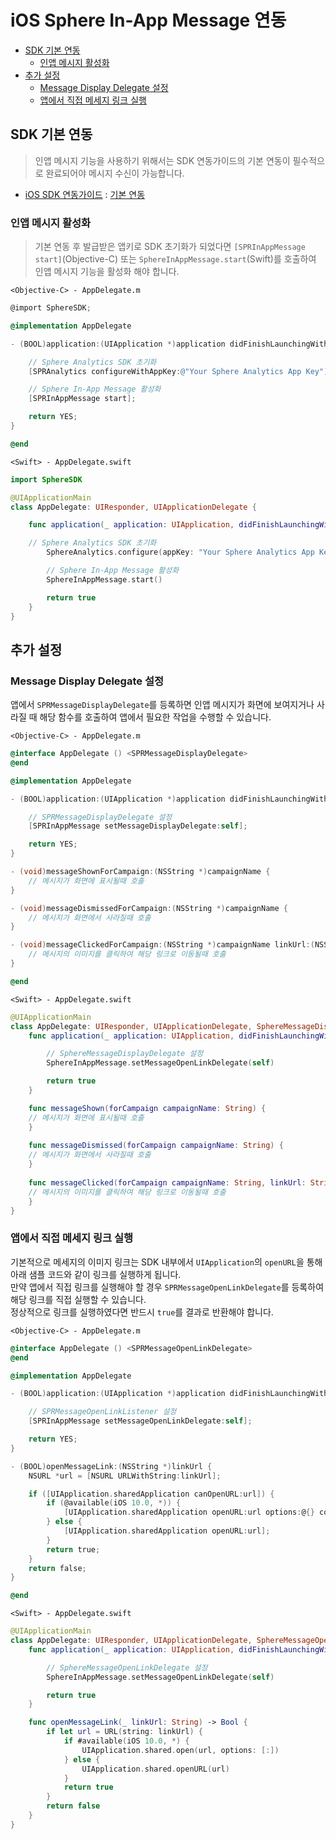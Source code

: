 # iOS Sphere In-App Message 연동

* [SDK 기본 연동](#SDK-기본-연동)
  * [인앱 메시지 활성화](#인앱-메시지-활성화)
* [추가 설정](#추가-설정)
  * [Message Display Delegate 설정](#Message-Display-Delegate-설정)
  * [앱에서 직접 메세지 링크 실행](#앱에서-직접-메세지-링크-실행)

## SDK 기본 연동

> 인앱 메시지 기능을 사용하기 위해서는 SDK 연동가이드의 기본 연동이 필수적으로 완료되어야 메시지 수신이 가능합니다.

* [iOS SDK 연동가이드](https://github.com/tand-git/ios-sdk) : [기본 연동](https://github.com/tand-git/ios-sdk#기본-연동)

### 인앱 메시지 활성화

> 기본 연동 후 발급받은 앱키로 SDK 초기화가 되었다면 `[SPRInAppMessage start]`(Objective-C) 또는 `SphereInAppMessage.start`(Swift)를 호출하여 인앱 메시지 기능을 활성화 해야 합니다.

`<Objective-C> - AppDelegate.m`

```objectivec
@import SphereSDK;

@implementation AppDelegate

- (BOOL)application:(UIApplication *)application didFinishLaunchingWithOptions:(NSDictionary *)launchOptions {

    // Sphere Analytics SDK 초기화
    [SPRAnalytics configureWithAppKey:@"Your Sphere Analytics App Key"];

    // Sphere In-App Message 활성화
    [SPRInAppMessage start];

    return YES;
}

@end
```

`<Swift> - AppDelegate.swift`

```swift
import SphereSDK

@UIApplicationMain
class AppDelegate: UIResponder, UIApplicationDelegate {

    func application(_ application: UIApplication, didFinishLaunchingWithOptions launchOptions: [UIApplication.LaunchOptionsKey: Any]?) -> Bool {

    // Sphere Analytics SDK 초기화
        SphereAnalytics.configure(appKey: "Your Sphere Analytics App Key");

        // Sphere In-App Message 활성화
        SphereInAppMessage.start()

        return true
    }
}
```

## 추가 설정

### Message Display Delegate 설정

앱에서 `SPRMessageDisplayDelegate`를 등록하면 인앱 메시지가 화면에 보여지거나 사라질 때 해당 함수를 호출하여 앱에서 필요한 작업을 수행할 수 있습니다.

`<Objective-C> - AppDelegate.m`

```objectivec
@interface AppDelegate () <SPRMessageDisplayDelegate>
@end

@implementation AppDelegate

- (BOOL)application:(UIApplication *)application didFinishLaunchingWithOptions:(NSDictionary *)launchOptions {

    // SPRMessageDisplayDelegate 설정
    [SPRInAppMessage setMessageDisplayDelegate:self];

    return YES;
}

- (void)messageShownForCampaign:(NSString *)campaignName {
    // 메시지가 화면에 표시될때 호출
}

- (void)messageDismissedForCampaign:(NSString *)campaignName {
    // 메시지가 화면에서 사라질때 호출
}

- (void)messageClickedForCampaign:(NSString *)campaignName linkUrl:(NSString *)linkUrl {
    // 메시지의 이미지를 클릭하여 해당 링크로 이동될때 호출
}

@end

```

`<Swift> - AppDelegate.swift`

```swift
@UIApplicationMain
class AppDelegate: UIResponder, UIApplicationDelegate, SphereMessageDisplayDelegate {
    func application(_ application: UIApplication, didFinishLaunchingWithOptions launchOptions: [UIApplication.LaunchOptionsKey: Any]?) -> Bool {

        // SphereMessageDisplayDelegate 설정
        SphereInAppMessage.setMessageOpenLinkDelegate(self)

        return true
    }

    func messageShown(forCampaign campaignName: String) {
    // 메시지가 화면에 표시될때 호출
    }
    
    func messageDismissed(forCampaign campaignName: String) {
    // 메시지가 화면에서 사라질때 호출
    }
    
    func messageClicked(forCampaign campaignName: String, linkUrl: String) {
    // 메시지의 이미지를 클릭하여 해당 링크로 이동될때 호출
    }
}
```

### 앱에서 직접 메세지 링크 실행

기본적으로 메세지의 이미지 링크는 SDK 내부에서 `UIApplication`의 `openURL`을 통해 아래 샘플 코드와 같이 링크를 실행하게 됩니다.  
만약 앱에서 직접 링크를 실행해야 할 경우 `SPRMessageOpenLinkDelegate`를 등록하여 해당 링크를 직접 실행할 수 있습니다.  
정상적으로 링크를 실행하였다면 반드시 `true`를 결과로 반환해야 합니다.

`<Objective-C> - AppDelegate.m`

```objectivec
@interface AppDelegate () <SPRMessageOpenLinkDelegate>
@end

@implementation AppDelegate

- (BOOL)application:(UIApplication *)application didFinishLaunchingWithOptions:(NSDictionary *)launchOptions {

    // SPRMessageOpenLinkListener 설정
    [SPRInAppMessage setMessageOpenLinkDelegate:self];

    return YES;
}

- (BOOL)openMessageLink:(NSString *)linkUrl {
    NSURL *url = [NSURL URLWithString:linkUrl];

    if ([UIApplication.sharedApplication canOpenURL:url]) {
        if (@available(iOS 10.0, *)) {
            [UIApplication.sharedApplication openURL:url options:@{} completionHandler:nil];
        } else {
            [UIApplication.sharedApplication openURL:url];
        }
        return true;
    }
    return false;
}

@end
```

`<Swift> - AppDelegate.swift`

```swift
@UIApplicationMain
class AppDelegate: UIResponder, UIApplicationDelegate, SphereMessageOpenLinkDelegate {
    func application(_ application: UIApplication, didFinishLaunchingWithOptions launchOptions: [UIApplication.LaunchOptionsKey: Any]?) -> Bool {

        // SphereMessageOpenLinkDelegate 설정
        SphereInAppMessage.setMessageOpenLinkDelegate(self)

        return true
    }

    func openMessageLink(_ linkUrl: String) -> Bool {
        if let url = URL(string: linkUrl) {
            if #available(iOS 10.0, *) {
                UIApplication.shared.open(url, options: [:])
            } else {
                UIApplication.shared.openURL(url)
            }
            return true
        }
        return false
    }
}
```

